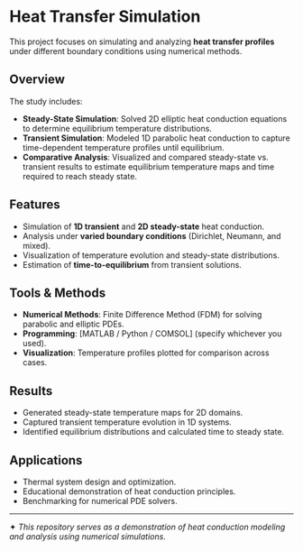 # Heat Transfer Simulation

This project focuses on simulating and analyzing **heat transfer profiles** under different boundary conditions using numerical methods.

## Overview
The study includes:
- **Steady-State Simulation**: Solved 2D elliptic heat conduction equations to determine equilibrium temperature distributions.  
- **Transient Simulation**: Modeled 1D parabolic heat conduction to capture time-dependent temperature profiles until equilibrium.  
- **Comparative Analysis**: Visualized and compared steady-state vs. transient results to estimate equilibrium temperature maps and time required to reach steady state.

## Features
- Simulation of **1D transient** and **2D steady-state** heat conduction.  
- Analysis under **varied boundary conditions** (Dirichlet, Neumann, and mixed).  
- Visualization of temperature evolution and steady-state distributions.  
- Estimation of **time-to-equilibrium** from transient solutions.  

## Tools & Methods
- **Numerical Methods**: Finite Difference Method (FDM) for solving parabolic and elliptic PDEs.  
- **Programming**: [MATLAB / Python / COMSOL] (specify whichever you used).  
- **Visualization**: Temperature profiles plotted for comparison across cases.  

## Results
- Generated steady-state temperature maps for 2D domains.  
- Captured transient temperature evolution in 1D systems.  
- Identified equilibrium distributions and calculated time to steady state.  

## Applications
- Thermal system design and optimization.  
- Educational demonstration of heat conduction principles.  
- Benchmarking for numerical PDE solvers.  

---

✦ *This repository serves as a demonstration of heat conduction modeling and analysis using numerical simulations.*
